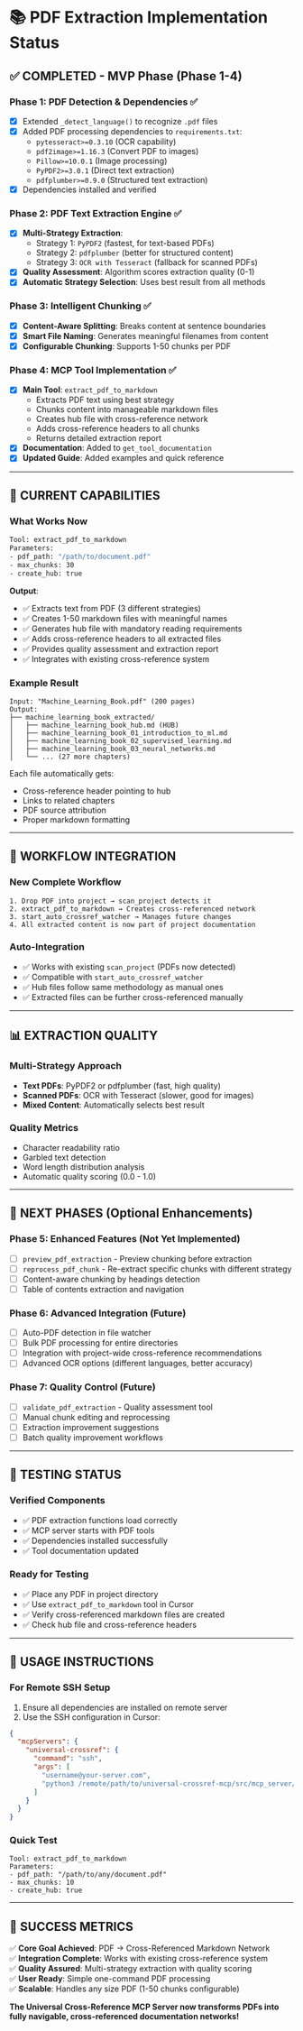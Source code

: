 # 📚 PDF Extraction Implementation Status

## ✅ **COMPLETED - MVP Phase (Phase 1-4)**

### **Phase 1: PDF Detection & Dependencies** ✅
- [x] Extended `_detect_language()` to recognize `.pdf` files
- [x] Added PDF processing dependencies to `requirements.txt`:
  - `pytesseract>=0.3.10` (OCR capability)
  - `pdf2image>=1.16.3` (Convert PDF to images)
  - `Pillow>=10.0.1` (Image processing)
  - `PyPDF2>=3.0.1` (Direct text extraction)
  - `pdfplumber>=0.9.0` (Structured text extraction)
- [x] Dependencies installed and verified

### **Phase 2: PDF Text Extraction Engine** ✅
- [x] **Multi-Strategy Extraction**:
  - Strategy 1: `PyPDF2` (fastest, for text-based PDFs)
  - Strategy 2: `pdfplumber` (better for structured content)
  - Strategy 3: `OCR with Tesseract` (fallback for scanned PDFs)
- [x] **Quality Assessment**: Algorithm scores extraction quality (0-1)
- [x] **Automatic Strategy Selection**: Uses best result from all methods

### **Phase 3: Intelligent Chunking** ✅
- [x] **Content-Aware Splitting**: Breaks content at sentence boundaries
- [x] **Smart File Naming**: Generates meaningful filenames from content
- [x] **Configurable Chunking**: Supports 1-50 chunks per PDF

### **Phase 4: MCP Tool Implementation** ✅
- [x] **Main Tool**: `extract_pdf_to_markdown`
  - Extracts PDF text using best strategy
  - Chunks content into manageable markdown files
  - Creates hub file with cross-reference network
  - Adds cross-reference headers to all chunks
  - Returns detailed extraction report
- [x] **Documentation**: Added to `get_tool_documentation`
- [x] **Updated Guide**: Added examples and quick reference

---

## 🚀 **CURRENT CAPABILITIES**

### **What Works Now**
```bash
Tool: extract_pdf_to_markdown
Parameters:
- pdf_path: "/path/to/document.pdf"
- max_chunks: 30
- create_hub: true
```

**Output**:
- ✅ Extracts text from PDF (3 different strategies)
- ✅ Creates 1-50 markdown files with meaningful names
- ✅ Generates hub file with mandatory reading requirements
- ✅ Adds cross-reference headers to all extracted files
- ✅ Provides quality assessment and extraction report
- ✅ Integrates with existing cross-reference system

### **Example Result**
```
Input: "Machine_Learning_Book.pdf" (200 pages)
Output: 
├── machine_learning_book_extracted/
│   ├── machine_learning_book_hub.md (HUB)
│   ├── machine_learning_book_01_introduction_to_ml.md
│   ├── machine_learning_book_02_supervised_learning.md
│   ├── machine_learning_book_03_neural_networks.md
│   └── ... (27 more chapters)
```

Each file automatically gets:
- Cross-reference header pointing to hub
- Links to related chapters
- PDF source attribution
- Proper markdown formatting

---

## 🔄 **WORKFLOW INTEGRATION**

### **New Complete Workflow**
```
1. Drop PDF into project → scan_project detects it
2. extract_pdf_to_markdown → Creates cross-referenced network
3. start_auto_crossref_watcher → Manages future changes
4. All extracted content is now part of project documentation
```

### **Auto-Integration**
- ✅ Works with existing `scan_project` (PDFs now detected)
- ✅ Compatible with `start_auto_crossref_watcher`
- ✅ Hub files follow same methodology as manual ones
- ✅ Extracted files can be further cross-referenced manually

---

## 📊 **EXTRACTION QUALITY**

### **Multi-Strategy Approach**
- **Text PDFs**: PyPDF2 or pdfplumber (fast, high quality)
- **Scanned PDFs**: OCR with Tesseract (slower, good for images)
- **Mixed Content**: Automatically selects best result

### **Quality Metrics**
- Character readability ratio
- Garbled text detection
- Word length distribution analysis
- Automatic quality scoring (0.0 - 1.0)

---

## 🎯 **NEXT PHASES (Optional Enhancements)**

### **Phase 5: Enhanced Features** (Not Yet Implemented)
- [ ] `preview_pdf_extraction` - Preview chunking before extraction
- [ ] `reprocess_pdf_chunk` - Re-extract specific chunks with different strategy
- [ ] Content-aware chunking by headings detection
- [ ] Table of contents extraction and navigation

### **Phase 6: Advanced Integration** (Future)
- [ ] Auto-PDF detection in file watcher
- [ ] Bulk PDF processing for entire directories
- [ ] Integration with project-wide cross-reference recommendations
- [ ] Advanced OCR options (different languages, better accuracy)

### **Phase 7: Quality Control** (Future)
- [ ] `validate_pdf_extraction` - Quality assessment tool
- [ ] Manual chunk editing and reprocessing
- [ ] Extraction improvement suggestions
- [ ] Batch quality improvement workflows

---

## 🧪 **TESTING STATUS**

### **Verified Components**
- ✅ PDF extraction functions load correctly
- ✅ MCP server starts with PDF tools
- ✅ Dependencies installed successfully
- ✅ Tool documentation updated

### **Ready for Testing**
- ✅ Place any PDF in project directory
- ✅ Use `extract_pdf_to_markdown` tool in Cursor
- ✅ Verify cross-referenced markdown files are created
- ✅ Check hub file and cross-reference headers

---

## 📝 **USAGE INSTRUCTIONS**

### **For Remote SSH Setup**
1. Ensure all dependencies are installed on remote server
2. Use the SSH configuration in Cursor:
```json
{
  "mcpServers": {
    "universal-crossref": {
      "command": "ssh",
      "args": [
        "username@your-server.com",
        "python3 /remote/path/to/universal-crossref-mcp/src/mcp_server/simple_server.py"
      ]
    }
  }
}
```

### **Quick Test**
```
Tool: extract_pdf_to_markdown
Parameters:
- pdf_path: "/path/to/any/document.pdf"
- max_chunks: 10
- create_hub: true
```

---

## 🎉 **SUCCESS METRICS**

✅ **Core Goal Achieved**: PDF → Cross-Referenced Markdown Network  
✅ **Integration Complete**: Works with existing cross-reference system  
✅ **Quality Assured**: Multi-strategy extraction with quality scoring  
✅ **User Ready**: Simple one-command PDF processing  
✅ **Scalable**: Handles any size PDF (1-50 chunks configurable)  

**The Universal Cross-Reference MCP Server now transforms PDFs into fully navigable, cross-referenced documentation networks!** 